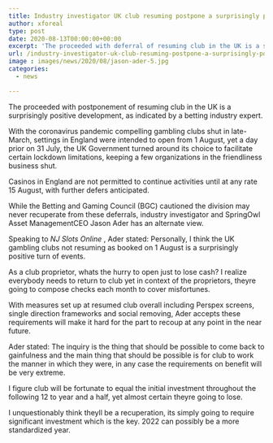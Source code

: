 ```yaml
---
title: Industry investigator UK club resuming postpone a surprisingly positive development
author: xforeal 
type: post
date: 2020-08-13T00:00:00+00:00
excerpt: 'The proceeded with deferral of resuming club in the UK is a surprisingly beneficial turn of events, as indicated by a betting industry analyst '
url: /industry-investigator-uk-club-resuming-postpone-a-surprisingly-positive-development/
image : images/news/2020/08/jason-ader-5.jpg
categories:
  - news

---
```

The proceeded with postponement of resuming club in the UK is a surprisingly positive development, as indicated by a betting industry expert. 

With the coronavirus pandemic compelling gambling clubs shut in late-March, settings in England were intended to open from 1 August, yet a day prior on 31 July, the UK Government turned around its choice to facilitate certain lockdown limitations, keeping a few organizations in the friendliness business shut. 

Casinos in England are not permitted to continue activities until at any rate 15 August, with further defers anticipated. 

While the Betting and Gaming Council (BGC) cautioned the division may never recuperate from these deferrals, industry investigator and SpringOwl Asset ManagementCEO Jason Ader has an alternate view. 

Speaking to _NJ Slots Online_ , Ader stated: Personally, I think the UK gambling clubs not resuming as booked on 1 August is a surprisingly positive turn of events. 

As a club proprietor, whats the hurry to open just to lose cash? I realize everybody needs to return to club yet in context of the proprietors, theyre going to compose checks each month to cover misfortunes. 

With measures set up at resumed club overall including Perspex screens, single direction frameworks and social removing, Ader accepts these requirements will make it hard for the part to recoup at any point in the near future. 

Ader stated: The inquiry is the thing that should be possible to come back to gainfulness and the main thing that should be possible is for club to work the manner in which they were, in any case the requirements on benefit will be very extreme. 

I figure club will be fortunate to equal the initial investment throughout the following 12 to year and a half, yet almost certain theyre going to lose. 

I unquestionably think theyll be a recuperation, its simply going to require significant investment which is the key. 2022 can possibly be a more standardized year.